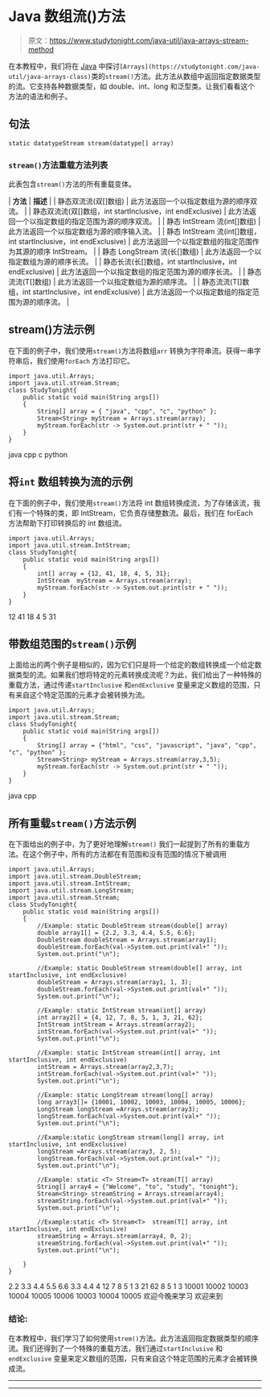 # Java 数组流()方法

> 原文：<https://www.studytonight.com/java-util/java-arrays-stream-method>

在本教程中，我们将在 [Java](https://www.studytonight.com/java/) 中探讨`[Arrays](https://studytonight.com/java-util/java-arrays-class)`类的`stream()`方法。此方法从数组中返回指定数据类型的流。它支持各种数据类型，如 double、int、long 和泛型类。让我们看看这个方法的语法和例子。

## 句法

```
static datatypeStream stream(datatype[] array)
```

### `stream()`方法重载方法列表

此表包含`stream()`方法的所有重载变体。

| **方法** | **描述** |
| 静态双流流(双[]数组) | 此方法返回一个以指定数组为源的顺序双流。 |
| 静态双流流(双[]数组，int startInclusive，int endExclusive) | 此方法返回一个以指定数组的指定范围为源的顺序双流。 |
| 静态 IntStream 流(int[]数组) | 此方法返回一个以指定数组为源的顺序输入流。 |
| 静态 IntStream 流(int[]数组，int startInclusive，int endExclusive) | 此方法返回一个以指定数组的指定范围作为其源的顺序 IntStream。 |
| 静态 LongStream 流(长[]数组) | 此方法返回一个以指定数组为源的顺序长流。 |
| 静态长流(长[]数组，int startInclusive，int endExclusive) | 此方法返回一个以指定数组的指定范围为源的顺序长流。 |
| 静态<t>流<t>流(T[]数组)</t></t> | 此方法返回一个以指定数组为源的顺序流。 |
| 静态<t>流<t>流(T[]数组，int startInclusive，int endExclusive)</t></t> | 此方法返回一个以指定数组的指定范围为源的顺序流。 |

## stream()方法示例

在下面的例子中，我们使用`stream()`方法将数组`arr` 转换为字符串流。获得一串字符串后，我们使用`forEach` 方法打印它。

```
import java.util.Arrays;
import java.util.stream.Stream;
class StudyTonight{ 
	public static void main(String args[]) 
	{  
		String[] array = { "java", "cpp", "c", "python" }; 
		Stream<String> myStream = Arrays.stream(array); 
		myStream.forEach(str -> System.out.print(str + " ")); 
	}
}
```

java cpp c python

## 将`int` 数组转换为流的示例

在下面的例子中，我们使用`stream()`方法将 int 数组转换成流，为了存储该流，我们有一个特殊的类，即 IntStream，它负责存储整数流。最后，我们在 forEach 方法帮助下打印转换后的 int 数组流。

```
import java.util.Arrays;
import java.util.stream.IntStream;
class StudyTonight{ 
	public static void main(String args[]) 
	{  
		int[] array = {12, 41, 18, 4, 5, 31}; 
		IntStream  myStream = Arrays.stream(array); 
		myStream.forEach(str -> System.out.print(str + " ")); 		
	}
}
```

12 41 18 4 5 31

## 带数组范围的`stream()`示例

上面给出的两个例子是相似的，因为它们只是将一个给定的数组转换成一个给定数据类型的流。如果我们想将特定的元素转换成流呢？为此，我们给出了一种特殊的重载方法，通过传递`startInclusive` 和`endExclusive` 变量来定义数组的范围，只有来自这个特定范围的元素才会被转换为流。

```
import java.util.Arrays;
import java.util.stream.Stream;
class StudyTonight{ 
	public static void main(String args[]) 
	{  
		String[] array = {"html", "css", "javascript", "java", "cpp", "c", "python" }; 
		Stream<String> myStream = Arrays.stream(array,3,5); 
		myStream.forEach(str -> System.out.print(str + " ")); 		
	}
}
```

java cpp

## 所有重载`stream()`方法示例

在下面给出的例子中，为了更好地理解`stream()` 我们一起提到了所有的重载方法。在这个例子中，所有的方法都在有范围和没有范围的情况下被调用

```
import java.util.Arrays;
import java.util.stream.DoubleStream;
import java.util.stream.IntStream;
import java.util.stream.LongStream;
import java.util.stream.Stream;
class StudyTonight{ 
	public static void main(String args[]) 
	{  
		//Example: static DoubleStream stream(double[] array)
		double array1[] = {2.2, 3.3, 4.4, 5.5, 6.6};
		DoubleStream doubleStream = Arrays.stream(array1);
		doubleStream.forEach(val->System.out.print(val+" "));
		System.out.print("\n");

		//Example: static DoubleStream stream(double[] array, int startInclusive, int endExclusive)
		doubleStream = Arrays.stream(array1, 1, 3);
		doubleStream.forEach(val->System.out.print(val+" "));
		System.out.print("\n");

		//Example: static IntStream	stream(int[] array)
		int array2[] = {4, 12, 7, 8, 5, 1, 3, 21, 62};
		IntStream intStream = Arrays.stream(array2);
		intStream.forEach(val->System.out.print(val+" "));
		System.out.print("\n");

		//Example: static IntStream	stream(int[] array, int startInclusive, int endExclusive)
		intStream = Arrays.stream(array2,3,7);
		intStream.forEach(val->System.out.print(val+" "));
		System.out.print("\n");

		//Example: static LongStream stream(long[] array)
		long array3[]= {10001, 10002, 10003, 10004, 10005, 10006};
		LongStream longStream =Arrays.stream(array3);
		longStream.forEach(val->System.out.print(val+" "));
		System.out.print("\n");

		//Example:static LongStream	stream(long[] array, int startInclusive, int endExclusive)
		longStream =Arrays.stream(array3, 2, 5);
		longStream.forEach(val->System.out.print(val+" "));
		System.out.print("\n");

		//Example: static <T> Stream<T>	stream(T[] array)
		String[] array4 = {"Welcome", "to", "study", "tonight"}; 
		Stream<String> streamString = Arrays.stream(array4); 
		streamString.forEach(val->System.out.print(val+" "));
		System.out.print("\n");

		//Example:static <T> Stream<T>	stream(T[] array, int startInclusive, int endExclusive)
		streamString = Arrays.stream(array4, 0, 2); 
		streamString.forEach(val->System.out.print(val+" "));
		System.out.print("\n");

	}
}
```

2.2 3.3 4.4 5.5 6.6
3.3 4.4
4 12 7 8 5 1 3 21 62
8 5 1 3
10001 10002 10003 10004 10005 10006
10003 10004 10005
欢迎今晚来学习
欢迎来到

### 结论:

在本教程中，我们学习了如何使用`strem()`方法。此方法返回指定数据类型的顺序流。我们还得到了一个特殊的重载方法，我们通过`startInclusive` 和`endExclusive` 变量来定义数组的范围，只有来自这个特定范围的元素才会被转换成流。

* * *

* * *